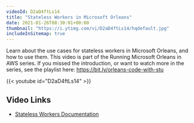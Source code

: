 ```yaml
---
videoId: D2aD4ftLs14
title: "Stateless Workers in Microsoft Orleans"
date: 2021-01-26T08:30:01+00:00
thumbnail: "https://i.ytimg.com/vi/D2aD4ftLs14/hqdefault.jpg"
includeInSitemap: true
---
```


Learn about the use cases for stateless workers in Microsoft Orleans, and how to use them. This video is part of the Running Microsoft Orleans in AWS series. If you missed the introduction, or want to watch more in the series, see the playlist here: https://bit.ly/orleans-code-with-stu

<!--more-->

{{< youtube id="D2aD4ftLs14" >}}

## Video Links

- [Stateless Workers Documentation](https://dotnet.github.io/orleans/docs/grains/stateless_worker_grains.html)

